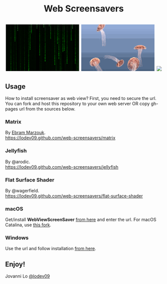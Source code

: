 <h1 align="center">
  Web Screensavers
  <br><br>
  <img src="matrix.gif" height="150px">
  <img src="jellyfish.gif" height="150px">
  <img src="flat-surface-shader.gif" height="150px">
</h1>

## Usage
How to install screensaver as web view? First, you need to secure the url. You can fork and host this repository to your own web server OR copy gh-pages url from the sources below.

### Matrix
By [Ebram Marzouk](https://codepen.io/P3R0/pen/MwgoKv).<br>https://lodev09.github.com/web-screensavers/matrix

### Jellyfish
By @arodic.<br>https://lodev09.github.com/web-screensavers/jellyfish

### Flat Surface Shader
By @wagerfield.<br>https://lodev09.github.com/web-screensavers/flat-surface-shader

### macOS
Get/install **WebViewScreenSaver** [from here](https://github.com/liquidx/webviewscreensaver) and enter the url. For macOS Catalina, use [this fork](https://github.com/agologan/webviewscreensaver).

### Windows
Use the url and follow installation [from here](https://github.com/cwc/web-page-screensaver).

## Enjoy!
Jovanni Lo [@lodev09](https://twitter.com/lodev09)